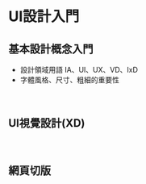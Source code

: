 # UI設計入門
## 基本設計概念入門
* 設計領域用語 IA、UI、UX、VD、IxD 
* 字體風格、尺寸、粗細的重要性

&nbsp;

## UI視覺設計(XD)

&nbsp;

## 網頁切版
